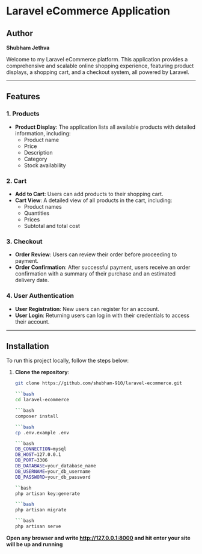# Laravel eCommerce Application

## Author
**Shubham Jethva**

Welcome to my Laravel eCommerce platform. This application provides a comprehensive and scalable online shopping experience, featuring product displays, a shopping cart, and a checkout system, all powered by Laravel.

---

## Features

### 1. Products
- **Product Display**: The application lists all available products with detailed information, including:
  - Product name
  - Price
  - Description
  - Category
  - Stock availability

### 2. Cart
- **Add to Cart**: Users can add products to their shopping cart.
- **Cart View**: A detailed view of all products in the cart, including:
  - Product names
  - Quantities
  - Prices
  - Subtotal and total cost

### 3. Checkout
- **Order Review**: Users can review their order before proceeding to payment.
- **Order Confirmation**: After successful payment, users receive an order confirmation with a summary of their purchase and an estimated delivery date.

### 4. User Authentication
- **User Registration**: New users can register for an account.
- **User Login**: Returning users can log in with their credentials to access their account.

---

## Installation

To run this project locally, follow the steps below:

1. **Clone the repository**:
   ```bash
   git clone https://github.com/shubham-910/laravel-ecommerce.git

   ```bash
   cd laravel-ecommerce
   
   ```bash
   composer install

   ```bash
   cp .env.example .env

   ```bash
   DB_CONNECTION=mysql
   DB_HOST=127.0.0.1
   DB_PORT=3306
   DB_DATABASE=your_database_name
   DB_USERNAME=your_db_username
   DB_PASSWORD=your_db_password

   ``bash
   php artisan key:generate

   ```bash
   php artisan migrate

   ```bash
   php artisan serve

**Open any browser and write http://127.0.0.1:8000 and hit enter your site will be up and running**

